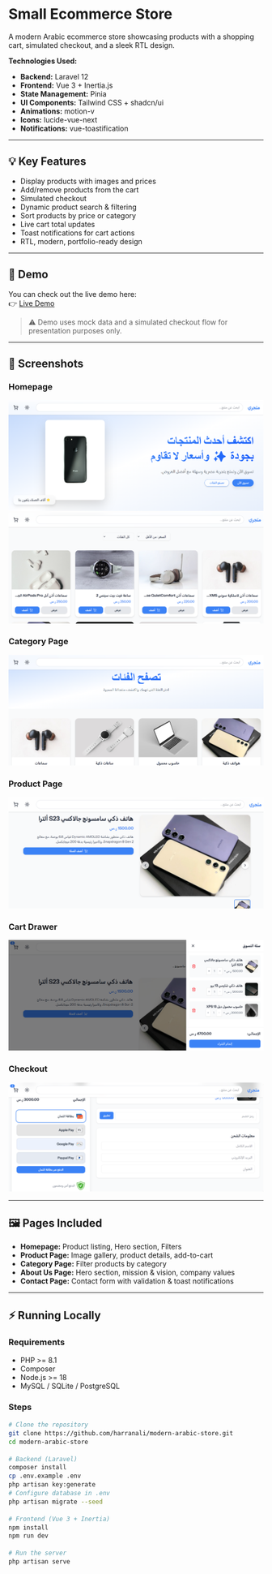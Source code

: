 # Small Ecommerce Store

A modern Arabic ecommerce store showcasing products with a shopping cart, simulated checkout, and a sleek RTL design.

**Technologies Used:**

- **Backend:** Laravel 12
- **Frontend:** Vue 3 + Inertia.js
- **State Management:** Pinia
- **UI Components:** Tailwind CSS + shadcn/ui
- **Animations:** motion-v
- **Icons:** lucide-vue-next
- **Notifications:** vue-toastification

---

## 💡 Key Features

- Display products with images and prices
- Add/remove products from the cart
- Simulated checkout
- Dynamic product search & filtering
- Sort products by price or category
- Live cart total updates
- Toast notifications for cart actions
- RTL, modern, portfolio-ready design

---

## 🚀 Demo

You can check out the live demo here:  
👉 [Live Demo](https://modern-arabic-store-demo.onrender.com)

> ⚠️ Demo uses mock data and a simulated checkout flow for presentation purposes only.

---

## 📸 Screenshots

### Homepage

![Homepage](./screenshots/home-1.png)
![Homepage](./screenshots/home-2.png)

### Category Page

![Category Page](./screenshots/category-1.png)

### Product Page

![Product Page](./screenshots/product-details-1.png)

### Cart Drawer

![Cart Drawer](./screenshots/cart-1.png)

### Checkout

![Checkout](./screenshots/checkout-1.png)

---

## 🖼 Pages Included

- **Homepage:** Product listing, Hero section, Filters
- **Product Page:** Image gallery, product details, add-to-cart
- **Category Page:** Filter products by category
- **About Us Page:** Hero section, mission & vision, company values
- **Contact Page:** Contact form with validation & toast notifications

---

## ⚡ Running Locally

### Requirements

- PHP >= 8.1
- Composer
- Node.js >= 18
- MySQL / SQLite / PostgreSQL

### Steps

```bash
# Clone the repository
git clone https://github.com/harranali/modern-arabic-store.git
cd modern-arabic-store

# Backend (Laravel)
composer install
cp .env.example .env
php artisan key:generate
# Configure database in .env
php artisan migrate --seed

# Frontend (Vue 3 + Inertia)
npm install
npm run dev

# Run the server
php artisan serve
```
